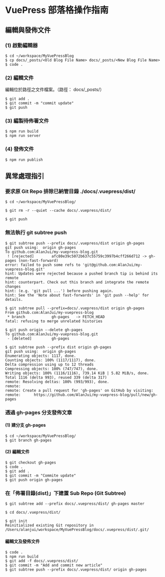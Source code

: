 # VuePress 部落格操作指南

## 編輯與發佈文件

### (1) 啟動編輯器

```
$ cd ~/workspace/MyVuePressBlog
$ cp docs/_posts/<Old Blog File Name> docs/_posts/<New Blog File Name>
$ code .
```

### (2) 編輯文件

編輯位於路徑之文件檔案。（路徑： docs/\_posts/<New Blog File Name>）

```
$ git add .
$ git commit -m "commit update"
$ git push
```

### (3) 編製待佈署文件

```
$ npm run build
$ npm run server
```

### (4) 發佈文件

```
$ npm run publish
```

## 異常處理指引

### 要求原 Git Repo 排除已納管目錄 ./docs/.vuepress/dist/

```
$ cd ~/workspace/MyVuePressBlog/

$ git rm -r --quiet --cache docs/.vuepress/dist/

$ git push
```

### 無法執行 git subtree push

```
$ git subtree push --prefix docs/.vuepress/dist origin gh-pages
git push using:  origin gh-pages
To github.com:AlanJui/my-vuepress-blog.git
 ! [rejected]        afc80e39c5072b637c55759c3997b4cff266d712 -> gh-pages (non-fast-forward)
error: failed to push some refs to 'git@github.com:AlanJui/my-vuepress-blog.git'
hint: Updates were rejected because a pushed branch tip is behind its remote
hint: counterpart. Check out this branch and integrate the remote changes
hint: (e.g. 'git pull ...') before pushing again.
hint: See the 'Note about fast-forwards' in 'git push --help' for details.

$ git subtree pull --prefix=docs/.vuepress/dist origin gh-pages
From github.com:AlanJui/my-vuepress-blog
 * branch            gh-pages   -> FETCH_HEAD
fatal: refusing to merge unrelated histories

$ git push origin --delete gh-pages
To github.com:AlanJui/my-vuepress-blog.git
 - [deleted]         gh-pages

$ git subtree push --prefix dist origin gh-pages
git push using:  origin gh-pages
Enumerating objects: 1117, done.
Counting objects: 100% (1117/1117), done.
Delta compression using up to 12 threads
Compressing objects: 100% (747/747), done.
Writing objects: 100% (1116/1116), 739.14 KiB | 5.82 MiB/s, done.
Total 1116 (delta 993), reused 339 (delta 317)
remote: Resolving deltas: 100% (993/993), done.
remote:
remote: Create a pull request for 'gh-pages' on GitHub by visiting:
remote:      https://github.com/AlanJui/my-vuepress-blog/pull/new/gh-pages
```

### 透過 gh-pages 分支發佈文章

#### (1) 建分支 gh-pages

```
$ cd ~/workspace/MyVuePressBlog/
$ git branch gh-pages
```

#### (2) 編輯文件

```
$ git checkout gh-pages
$ code .
$ git add .
$ git commit -m "Commite update"
$ git push origin gh-pages
```

### 在「佈署目錄(dist)」下建置 Sub Repo (Git Subtree)

```
$ git subtree add --prefix docs/.vuepress/dist/ gh-pages master
```

```
$ cd docs/.vuepress/dist/

$ git init
Reinitialized existing Git repository in /Users/alanjui/workspace/MyVuePressBlog/docs/.vuepress/dist/.git/
```

#### 編輯文及發佈文件

```
$ code .
$ npm run build
$ git add -f docs/.vuepress/dist/
$ git commit -m "Add and commit new article"
$ git subtree push --prefix docs/.vuepress/dist/ origin gh-pages
```
